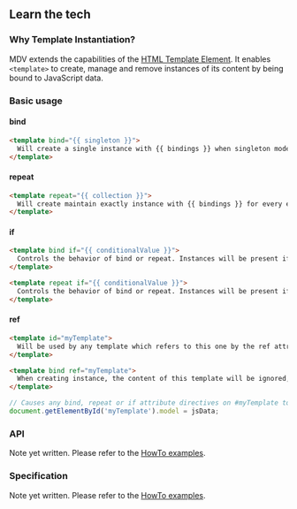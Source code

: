 ## Learn the tech

### Why Template Instantiation?

MDV extends the capabilities of the [HTML Template Element](http://www.w3.org/TR/html-templates/). It enables `<template>` to create, manage and remove instances of its content by being bound to JavaScript data.

### Basic usage

#### bind

```html
<template bind="{{ singleton }}">
  Will create a single instance with {{ bindings }} when singleton model data is provided.
</template>
```

#### repeat

```html
<template repeat="{{ collection }}">
  Will create maintain exactly instance with {{ bindings }} for every element in the array collection, when it is provided.
</template>
```

#### if

```html
<template bind if="{{ conditionalValue }}">
  Controls the behavior of bind or repeat. Instances will be present if the value provided is truthy.
</template>

<template repeat if="{{ conditionalValue }}">
  Controls the behavior of bind or repeat. Instances will be present if the value provided is truthy.
</template>
```

#### ref

```html
<template id="myTemplate">
  Will be used by any template which refers to this one by the ref attribute
</template>

<template bind ref="myTemplate">
  When creating instance, the content of this template will be ignored, and the contnet of #myTemplate will be used instead.
</template>
```

```JavaScript
// Causes any bind, repeat or if attribute directives on #myTemplate to begin acting.
document.getElementById('myTemplate').model = jsData;
```

### API

Note yet written. Please refer to the [HowTo examples](https://github.com/Polymer/mdv/tree/master/examples/how_to).

### Specification

Note yet written. Please refer to the [HowTo examples](https://github.com/Polymer/mdv/tree/master/examples/how_to).

